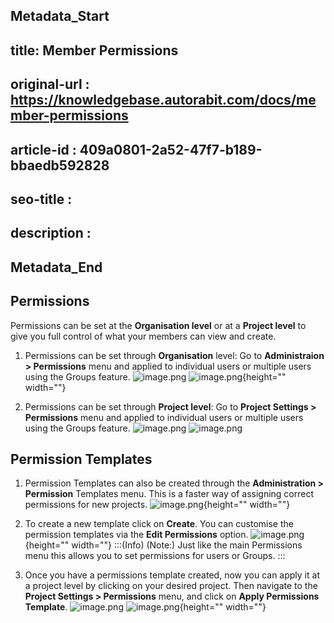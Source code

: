 ## Metadata_Start
## title: Member Permissions
## original-url : https://knowledgebase.autorabit.com/docs/member-permissions
## article-id : 409a0801-2a52-47f7-b189-bbaedb592828
## seo-title : 
## description : 
## Metadata_End
## Permissions
Permissions can be set at the **Organisation level** or at a **Project level** to give you full control of what your members can view and create.

1. Permissions can be set through **Organisation** level: Go to **Administraion > Permissions** menu and applied to individual users or multiple users using the Groups feature.
![image.png](https://cdn.document360.io/8711f4e7-c040-4616-aac9-d947f87e4619/Images/Documentation/image%28260%29.png)
![image.png](https://cdn.document360.io/8711f4e7-c040-4616-aac9-d947f87e4619/Images/Documentation/image%28261%29.png){height="" width=""}

2. Permissions can be set through **Project level**: Go to **Project Settings > Permissions** menu and applied to individual users or multiple users using the Groups feature. 
![image.png](https://cdn.document360.io/8711f4e7-c040-4616-aac9-d947f87e4619/Images/Documentation/image%28258%29.png)
![image.png](https://cdn.document360.io/8711f4e7-c040-4616-aac9-d947f87e4619/Images/Documentation/image%28259%29.png)

## Permission Templates
1. Permission Templates can also be created through the **Administration > Permission** Templates menu. This is a faster way of assigning correct permissions for new projects. 
![image.png](https://cdn.document360.io/8711f4e7-c040-4616-aac9-d947f87e4619/Images/Documentation/image%28262%29.png){height="" width=""}
2. To create a new template click on **Create**. You can customise the permission templates via the **Edit Permissions** option.
![image.png](https://cdn.document360.io/8711f4e7-c040-4616-aac9-d947f87e4619/Images/Documentation/image%28263%29.png){height="" width=""}
:::(Info) (Note:)
Just like the main Permissions menu this allows you to set permissions for users or Groups.
:::

5. Once you have a permissions template created, now you can apply it at a project level by clicking on your desired project. Then navigate to the **Project Settings > Permissions** menu, and click on **Apply Permissions Template**.
![image.png](https://cdn.document360.io/8711f4e7-c040-4616-aac9-d947f87e4619/Images/Documentation/image%28264%29.png)
![image.png](https://cdn.document360.io/8711f4e7-c040-4616-aac9-d947f87e4619/Images/Documentation/image%28265%29.png){height="" width=""}
